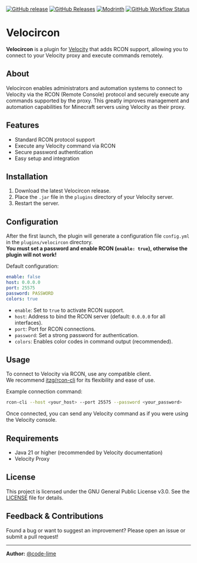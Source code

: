 [![GitHub release](https://img.shields.io/github/v/release/code-lime/Velocircon?style=for-the-badge)](https://github.com/code-lime/Velocircon/releases)
[![GitHub Releases](https://img.shields.io/github/downloads/code-lime/Velocircon/total?style=for-the-badge)](https://github.com/code-lime/Velocircon/releases)
[![Modrinth](https://img.shields.io/modrinth/dt/KkmSfl3v?style=for-the-badge&color=5da545&label=modrinth)](https://modrinth.com/plugin/velocircon)
[![GitHub Workflow Status](https://img.shields.io/github/actions/workflow/status/code-lime/Velocircon/deploy.yml?branch=master&style=for-the-badge)](https://github.com/code-lime/Velocircon/actions)

# Velocircon

**Velocircon** is a plugin for [Velocity](https://papermc.io/software/velocity) that adds RCON support, allowing you to connect to your Velocity proxy and execute commands remotely.

## About

Velocircon enables administrators and automation systems to connect to Velocity via the RCON (Remote Console) protocol and securely execute any commands supported by the proxy. This greatly improves management and automation capabilities for Minecraft servers using Velocity as their proxy.

## Features

- Standard RCON protocol support
- Execute any Velocity command via RCON
- Secure password authentication
- Easy setup and integration

## Installation

1. Download the latest Velocircon release.
2. Place the `.jar` file in the `plugins` directory of your Velocity server.
3. Restart the server.

## Configuration

After the first launch, the plugin will generate a configuration file `config.yml` in the `plugins/velocircon` directory.  
**You must set a password and enable RCON (`enable: true`), otherwise the plugin will not work!**

Default configuration:
```yaml
enable: false
host: 0.0.0.0
port: 25575
password: PASSWORD
colors: true
```
- `enable`: Set to `true` to activate RCON support.
- `host`: Address to bind the RCON server (default: `0.0.0.0` for all interfaces).
- `port`: Port for RCON connections.
- `password`: Set a strong password for authentication.
- `colors`: Enables color codes in command output (recommended).

## Usage

To connect to Velocity via RCON, use any compatible client.  
We recommend [itzg/rcon-cli](https://github.com/itzg/rcon-cli) for its flexibility and ease of use.

Example connection command:
```sh
rcon-cli --host <your_host> --port 25575 --password <your_password>
```
Once connected, you can send any Velocity command as if you were using the Velocity console.

## Requirements

- Java 21 or higher (recommended by Velocity documentation)
- Velocity Proxy

## License

This project is licensed under the GNU General Public License v3.0. See the [LICENSE](LICENSE) file for details.

## Feedback & Contributions

Found a bug or want to suggest an improvement? Please open an issue or submit a pull request!

---

**Author:** [@code-lime](https://github.com/code-lime)